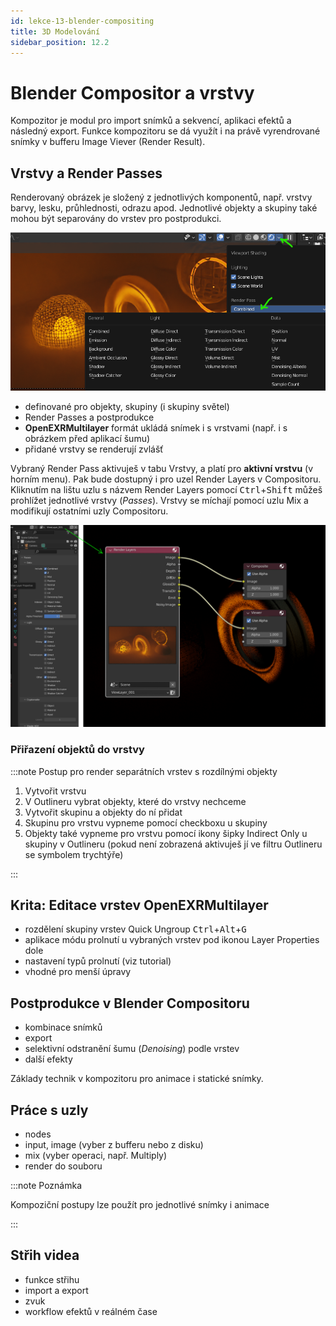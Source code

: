 ```yaml
---
id: lekce-13-blender-compositing
title: 3D Modelování
sidebar_position: 12.2
---
```


# Blender Compositor a vrstvy
Kompozitor je modul pro import snímků a sekvencí, aplikaci efektů a následný export. Funkce kompozitoru se dá využít i na právě vyrendrované snímky v bufferu Image Viever (Render Result).

## Vrstvy a Render Passes
Renderovaný obrázek je složený z jednotlivých komponentů, např. vrstvy barvy, lesku, průhlednosti, odrazu apod. Jednotlivé objekty a skupiny také mohou být separovány do vrstev pro postprodukci.

![Blender Render Passes](./images/blender-renderpasses.png "Render Passes in Blender Viewport")

- definované pro objekty, skupiny (i skupiny světel)
- Render Passes a postprodukce
- **OpenEXRMultilayer** formát ukládá snímek i s vrstvami (např. i s obrázkem před aplikací šumu)
- přidané vrstvy se renderují zvlášť

Vybraný Render Pass aktivuješ v tabu Vrstvy, a platí pro **aktivní vrstvu** (v horním menu). Pak bude dostupný i pro uzel Render Layers v Compositoru. Kliknutím na lištu uzlu s názvem Render Layers pomocí <kbd>Ctrl</kbd>+<kbd>Shift</kbd> můžeš prohlížet jednotlivé vrstvy (*Passes*). Vrstvy se míchají pomocí uzlu Mix a modifikují ostatními uzly Compositoru.

![Blender Render Passes in Compositor](./images/blender-passes-compositor.png "Render Passes in Blender Compositor")

### Přiřazení objektů do vrstvy

:::note Postup pro render separátních vrstev s rozdílnými objekty

1. Vytvořit vrstvu
2. V Outlineru vybrat objekty, které do vrstvy nechceme
3. Vytvořit skupinu a objekty do ní přidat
4. Skupinu pro vrstvu vypneme pomocí checkboxu u skupiny
5. Objekty také vypneme pro vrstvu pomocí ikony šipky Indirect Only u skupiny v Outlineru (pokud není zobrazená aktivuješ jí ve filtru Outlineru se symbolem trychtýře)

:::

## Krita: Editace vrstev OpenEXRMultilayer
- rozdělení skupiny vrstev Quick Ungroup <kbd>Ctrl</kbd>+<kbd>Alt</kbd>+<kbd>G</kbd>
- aplikace módu prolnutí u vybraných vrstev pod ikonou Layer Properties dole
- nastavení typů prolnutí (viz tutorial)
- vhodné pro menší úpravy

## Postprodukce v Blender Compositoru

- kombinace snímků
- export
- selektivní odstranění šumu (*Denoising*) podle vrstev
- další efekty

Základy technik v kompozitoru pro animace i statické snímky.

## Práce s uzly

- nodes
- input, image (vyber z bufferu nebo z disku)
- mix (vyber operaci, např. Multiply)
- render do souboru

:::note Poznámka

Kompoziční postupy lze použít pro jednotlivé snímky i animace

:::

## Střih videa

- funkce střihu
- import a export
- zvuk
- workflow efektů v reálném čase
